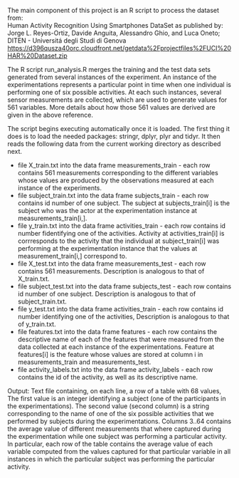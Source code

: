 The main component of this project is an R script to process the dataset from:  
     Human Activity Recognition Using Smartphones DataSet
     as published by: 
     Jorge L. Reyes-Ortiz, Davide Anguita, Alessandro Ghio, and Luca Oneto; 
     DITEN - Universitá degli Studi di Genova
     https://d396qusza40orc.cloudfront.net/getdata%2Fprojectfiles%2FUCI%20HAR%20Dataset.zip
 
The R script run_analysis.R merges the training and the test data sets generated from several instances of the experiment. An instance 
of the experimentations represents a particular point in time when one individual is performing one of six possible activities.
At each such instances, several sensor measurements are collected, which are used 
to generate values for 561 variables. More details about how those 561 values are derived are given in the above reference. 
 
The script begins executing automatically once it is loaded. The first thing it does is to load 
the needed packages: stringr, dplyr, plyr and tidyr. It then reads the following data from the current working directory as described next. 
 
* file X_train.txt into the data frame measurements_train - each row contains 561 measurements corresponding to the different variables
whose values are produced by the observations measured at each instance of the experiments. 
* file subject_train.txt into the data frame subjects_train - each row contains id number of one subject. The subject at subjects_train[i]
is the subject who was the actor at the experimentation instance at measurements_train[i,].  
* file y_train.txt into the data frame activities_train - each row contains id number fidentifying one of the activities. Activity at 
activities_train[i] is corrresponds to the activity that the individual at subject_train[i] was performing at the experimentation 
instance that the values at measurement_train[i,] correspond to. 
* file X_test.txt into the data frame measurements_test - each row contains 561 measurements. Description is analogous to that of X_train.txt. 
* file subject_test.txt into the data frame subjects_test - each row contains id number of one subject. Description is analogous to 
that of subject_train.txt.
* file y_test.txt into the data frame activities_train - each row contains id number identifying one of the activities, Description is 
analogous to that of y_train.txt.
* file features.txt into the data frame features - each row contains the descriptive name of each of the features that were measured 
from the data collected at each instance of the experimentations. Feature at features[i] is the feature whose values are stored at 
column i in measurements_train and measurements_test. 
* file activity_labels.txt into the data frame activity_labels - each row contains the id of the activity, as well as its descriptive name. 
 


Output: Text file containing, on each line, a row of a table with 68 values, The first value is an integer identifying a subject (one of the participants in the experimentations). The second value (second column) is a string corresponding to the name of one of the six possible activities that we performed by subjects during the experimentations. Columns 3..64 contains the average value of different measurements that where captured during the experimentation while one subject was performing a particular activity. In particular, each row of the table contains the average value of each variable computed from the values captured for that particular variable in all instances in which the particular subject was performing the particular activity. 